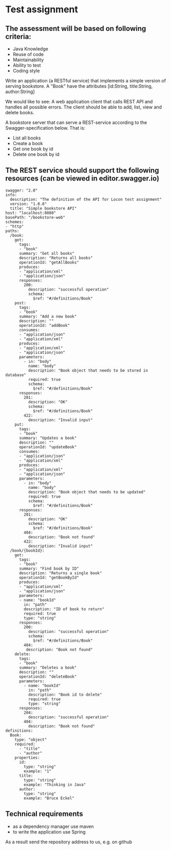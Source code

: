 # Test assignment

## The assessment will be based on following criteria:
- Java Knowledge
- Reuse of code
- Maintainability
- Ability to test
- Coding style

Write an application (a RESTful service) that implements a simple version of serving bookstore. A "Book" have the attributes [id:String, title:String, author:String]

We would like to see:
A web application client that calls REST API and handles all possible errors.
The client should be able to add, list, view and delete books.

A bookstore server that can serve a REST-service according to the Swagger-specification below.
That is:
- List all books
- Create a book
- Get one book by id
- Delete one book by id

## The REST service should support the following resources (can be viewed in editor.swagger.io)
```
swagger: "2.0"
info:
  description: "The definition of the API for Locon test assignment"
  version: "1.0.0"
  title: "Simple bookstore API"
host: "localhost:8080"
basePath: "/bookstore-web"
schemes:
- "http"
paths:
  /book:
    get:
      tags:
      - "book"
      summary: "Get all books"
      description: "Returns all books"
      operationId: "getAllBooks"
      produces:
      - "application/xml"
      - "application/json"
      responses:
        200:
          description: "successful operation"
          schema:
            $ref: "#/definitions/Book"
    post:
      tags:
      - "book"
      summary: "Add a new book"
      description: ""
      operationId: "addBook"
      consumes:
      - "application/json"
      - "application/xml"
      produces:
      - "application/xml"
      - "application/json"
      parameters:
        - in: "body"
          name: "body"
          description: "Book object that needs to be stored in database"
          required: true
          schema:
            $ref: "#/definitions/Book"
      responses:
        201:
          description: "OK"
          schema:
            $ref: "#/definitions/Book"
        422:
          description: "Invalid input"
    put:
      tags:
      - "book"
      summary: "Updates a book"
      description: ""
      operationId: "updateBook"
      consumes:
      - "application/json"
      - "application/xml"
      produces:
      - "application/xml"
      - "application/json"
      parameters:
        - in: "body"
          name: "body"
          description: "Book object that needs to be updated"
          required: true
          schema:
            $ref: "#/definitions/Book"
      responses:
        201:
          description: "OK"
          schema:
            $ref: "#/definitions/Book"
        404:
          description: "Book not found"
        422:
          description: "Invalid input"
  /book/{bookId}:
    get:
      tags:
      - "book"
      summary: "Find book by ID"
      description: "Returns a single book"
      operationId: "getBookById"
      produces:
      - "application/xml"
      - "application/json"
      parameters:
      - name: "bookId"
        in: "path"
        description: "ID of book to return"
        required: true
        type: "string"
      responses:
        200:
          description: "successful operation"
          schema:
            $ref: "#/definitions/Book"
        404:
         description: "Book not found"
    delete:
      tags:
      - "book"
      summary: "Deletes a book"
      description: ""
      operationId: "deleteBook"
      parameters:
        - name: "bookId"
          in: "path"
          description: "Book id to delete"
          required: true
          type: "string"
      responses:
        204:
          description: "successful operation"
        404:
          description: "Book not found"
definitions:
  Book:
    type: "object"
    required:
      - "title"
      - "author"
    properties:
      id:
        type: "string"
        example: "1"
      title:
        type: "string"
        example: "Thinking in Java"
      author:
        type: "string"
        example: "Bruce Eckel"
```

## Technical requirements
- as a dependency manager use maven
- to write the application use Spring

As a result send the repository address to us, e.g. on github
